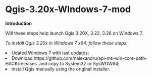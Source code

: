 # Qgis-3.20x-WIndows-7-mod
<p><b>Introduction</b></p>
<p> Will these steps help launch Qgis 3.20X, 3.22, 3.28 on Windows 7.</p>

<p><em>To install Qgis 3.20x in Windows 7 x64, follow these steps:</em>
<li> Udated Windows 7 with last updates;<ui>
<li> Download https://github.com/nalexandru/api-ms-win-core-path-HACK/releases. and copy to System32 or SysWOW64;<Ui>
<li> install Qgis manually using the original installer.<ui>
</p>

